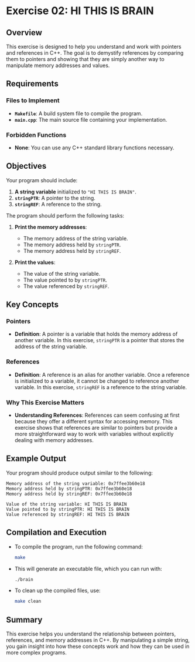 
# Exercise 02: HI THIS IS BRAIN

## Overview

This exercise is designed to help you understand and work with pointers and references in C++. The goal is to demystify references by comparing them to pointers and showing that they are simply another way to manipulate memory addresses and values.

## Requirements

### Files to Implement

- **`Makefile`**: A build system file to compile the program.
- **`main.cpp`**: The main source file containing your implementation.

### Forbidden Functions

- **None**: You can use any C++ standard library functions necessary.

## Objectives

Your program should include:

1. **A string variable** initialized to `"HI THIS IS BRAIN"`.
2. **`stringPTR`**: A pointer to the string.
3. **`stringREF`**: A reference to the string.

The program should perform the following tasks:

1. **Print the memory addresses**:
   - The memory address of the string variable.
   - The memory address held by `stringPTR`.
   - The memory address held by `stringREF`.

2. **Print the values**:
   - The value of the string variable.
   - The value pointed to by `stringPTR`.
   - The value referenced by `stringREF`.

## Key Concepts

### Pointers
- **Definition**: A pointer is a variable that holds the memory address of another variable. In this exercise, `stringPTR` is a pointer that stores the address of the string variable.

### References
- **Definition**: A reference is an alias for another variable. Once a reference is initialized to a variable, it cannot be changed to reference another variable. In this exercise, `stringREF` is a reference to the string variable.

### Why This Exercise Matters
- **Understanding References**: References can seem confusing at first because they offer a different syntax for accessing memory. This exercise shows that references are similar to pointers but provide a more straightforward way to work with variables without explicitly dealing with memory addresses.

## Example Output

Your program should produce output similar to the following:

```
Memory address of the string variable: 0x7ffee3b60e18
Memory address held by stringPTR: 0x7ffee3b60e18
Memory address held by stringREF: 0x7ffee3b60e18

Value of the string variable: HI THIS IS BRAIN
Value pointed to by stringPTR: HI THIS IS BRAIN
Value referenced by stringREF: HI THIS IS BRAIN
```

## Compilation and Execution

- To compile the program, run the following command:

  ```bash
  make
  ```

- This will generate an executable file, which you can run with:

  ```bash
  ./brain
  ```

- To clean up the compiled files, use:

  ```bash
  make clean
  ```

## Summary

This exercise helps you understand the relationship between pointers, references, and memory addresses in C++. By manipulating a simple string, you gain insight into how these concepts work and how they can be used in more complex programs.
